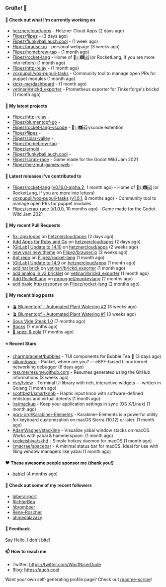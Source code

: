 ### Grüße! 👋

#### 👷 Check out what I'm currently working on

- [hetznercloud/apps](https://github.com/hetznercloud/apps) - Hetzner Cloud Apps (2 days ago)
- [Flipez/flipez](https://github.com/Flipez/flipez) -  (3 days ago)
- [Flipez/flunkyball.auch.cool](https://github.com/Flipez/flunkyball.auch.cool) -  (1 week ago)
- [Flipez/brauser.io](https://github.com/Flipez/brauser.io) - personal webpage (3 weeks ago)
- [Flipez/homebrew-tap](https://github.com/Flipez/homebrew-tap) -  (1 month ago)
- [Flipez/rocket-lang](https://github.com/Flipez/rocket-lang) - Home of 🚀🇱🅰🆖 (or RocketLang, if you are more into letters) (1 month ago)
- [Flipez/http-relay](https://github.com/Flipez/http-relay) -  (1 month ago)
- [voxpupuli/vox-pupuli-tasks](https://github.com/voxpupuli/vox-pupuli-tasks) - Community tool to manage open PRs for puppet modules (1 month ago)
- [kickr-me/dashboard](https://github.com/kickr-me/dashboard) -  (1 month ago)
- [vetinari/brickd_exporter](https://github.com/vetinari/brickd_exporter) - Prometheus exporter for Tinkerforge&#39;s brickd (1 month ago)

#### 🌱 My latest projects

- [Flipez/http-relay](https://github.com/Flipez/http-relay) - 
- [Flipez/blumentopf-go](https://github.com/Flipez/blumentopf-go) - 
- [Flipez/rocket-lang-vscode](https://github.com/Flipez/rocket-lang-vscode) - 🚀🇱🅰🆖 vscode extention
- [Flipez/flipez](https://github.com/Flipez/flipez) - 
- [Flipez/solar-valley](https://github.com/Flipez/solar-valley) - 
- [Flipez/homebrew-tap](https://github.com/Flipez/homebrew-tap) - 
- [Flipez/arnold](https://github.com/Flipez/arnold) - 
- [Flipez/flunkyball.auch.cool](https://github.com/Flipez/flunkyball.auch.cool) - 
- [Flipez/scrap-race](https://github.com/Flipez/scrap-race) - Game made for the Godot Wild Jam 2021
- [Flipez/herzmut-games-web](https://github.com/Flipez/herzmut-games-web) - 


#### 🔭 Latest releases I've contributed to

- [Flipez/rocket-lang](https://github.com/Flipez/rocket-lang) ([v0.16.0-alpha.2](https://github.com/Flipez/rocket-lang/releases/tag/v0.16.0-alpha.2), 1 month ago) - Home of 🚀🇱🅰🆖 (or RocketLang, if you are more into letters)
- [voxpupuli/vox-pupuli-tasks](https://github.com/voxpupuli/vox-pupuli-tasks) ([v1.0.1](https://github.com/voxpupuli/vox-pupuli-tasks/releases/tag/v1.0.1), 8 months ago) - Community tool to manage open PRs for puppet modules
- [Flipez/scrap-race](https://github.com/Flipez/scrap-race) ([v1.0.0](https://github.com/Flipez/scrap-race/releases/tag/v1.0.0), 10 months ago) - Game made for the Godot Wild Jam 2021

#### 🔨 My recent Pull Requests

- [fix: app logos](https://github.com/hetznercloud/apps/pull/43) on [hetznercloud/apps](https://github.com/hetznercloud/apps) (2 days ago)
- [Add Apps for Ruby and Go](https://github.com/hetznercloud/apps/pull/42) on [hetznercloud/apps](https://github.com/hetznercloud/apps) (2 days ago)
- [[GitLab] Update to 14.10](https://github.com/hetznercloud/apps/pull/41) on [hetznercloud/apps](https://github.com/hetznercloud/apps) (2 weeks ago)
- [new year new theme](https://github.com/Flipez/brauser.io/pull/53) on [Flipez/brauser.io](https://github.com/Flipez/brauser.io) (3 weeks ago)
- [Apt repo](https://github.com/Flipez/rocket-lang/pull/87) on [Flipez/rocket-lang](https://github.com/Flipez/rocket-lang) (1 month ago)
- [[GitLab] Update to 14.9](https://github.com/hetznercloud/apps/pull/40) on [hetznercloud/apps](https://github.com/hetznercloud/apps) (1 month ago)
- [add hat brick](https://github.com/vetinari/brickd_exporter/pull/11) on [vetinari/brickd_exporter](https://github.com/vetinari/brickd_exporter) (1 month ago)
- [add analog in v3 bricklet](https://github.com/vetinari/brickd_exporter/pull/10) on [vetinari/brickd_exporter](https://github.com/vetinari/brickd_exporter) (1 month ago)
- [Add RocketLang](https://github.com/mrnugget/monkeylang/pull/10) on [mrnugget/monkeylang](https://github.com/mrnugget/monkeylang) (2 months ago)
- [add basic http response](https://github.com/Flipez/rocket-lang/pull/84) on [Flipez/rocket-lang](https://github.com/Flipez/rocket-lang) (2 months ago)

#### 📜 My recent blog posts

- [🪴 Blumentopf - Automated Plant Watering #2](/posts/2022/blumentopf-2/) (3 weeks ago)
- [🪴 Blumentopf - Automated Plant Watering #1](/posts/2022/blumentopf-1/) (3 weeks ago)
- [Sous Vide Steak 1.0](/posts/2021/sous-vide/sous-vide-steak-1.0/) (7 months ago)
- [Books](/books/) (7 months ago)
- [🥤 spezi &amp; cola](/spezi/) (7 months ago)

#### ⭐ Recent Stars

- [charmbracelet/bubbles](https://github.com/charmbracelet/bubbles) - TUI components for Bubble Tea 🍡 (3 days ago)
- [cilium/pwru](https://github.com/cilium/pwru) - Packet, where are you? -- eBPF-based Linux kernel networking debugger (6 days ago)
- [resume/resume.github.com](https://github.com/resume/resume.github.com) - Resumes generated using the GitHub informations (3 weeks ago)
- [rivo/tview](https://github.com/rivo/tview) - Terminal UI library with rich, interactive widgets — written in Golang (1 month ago)
- [scottbez1/smartknob](https://github.com/scottbez1/smartknob) - Haptic input knob with software-defined endstops and virtual detents (1 month ago)
- [lra/mackup](https://github.com/lra/mackup) - Keep your application settings in sync (OS X/Linux) (1 month ago)
- [pqrs-org/Karabiner-Elements](https://github.com/pqrs-org/Karabiner-Elements) - Karabiner-Elements is a powerful utility for keyboard customization on macOS Sierra (10.12) or later. (1 month ago)
- [AdamWagner/stackline](https://github.com/AdamWagner/stackline) - Visualize yabai window stacks on macOS. Works with yabai &amp; hammerspoon. (1 month ago)
- [koekeishiya/skhd](https://github.com/koekeishiya/skhd) -  Simple hotkey daemon for macOS (1 month ago)
- [cmacrae/spacebar](https://github.com/cmacrae/spacebar) - A minimal status bar for macOS. Ideal for use with tiling window managers like yabai (1 month ago)

#### ❤️ These awesome people sponsor me (thank you!)

- [babiel](https://github.com/babiel) (4 months ago)

#### 👯 Check out some of my recent followers

- [biberairport](https://github.com/biberairport)
- [RichterBea](https://github.com/RichterBea)
- [hbrombeer](https://github.com/hbrombeer)
- [Rene-Roscher](https://github.com/Rene-Roscher)
- [ahmedalazazy](https://github.com/ahmedalazazy)

#### 💬 Feedback

Say Hello, I don't bite!

#### 📫 How to reach me

- Twitter: https://twitter.com/Was1NicerDude
- Blog: https://auch.cool

Want your own self-generating profile page? Check out [readme-scribe](https://github.com/muesli/readme-scribe)!
